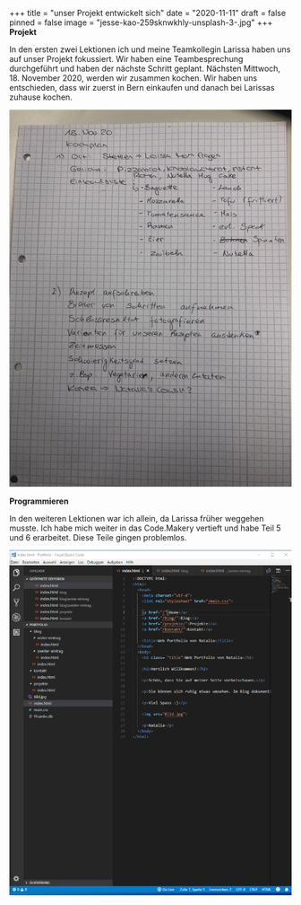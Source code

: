+++
title = "unser Projekt entwickelt sich"
date = "2020-11-11"
draft = false
pinned = false
image = "jesse-kao-259sknwkhly-unsplash-3-.jpg"
+++
**Projekt**

In den ersten zwei Lektionen ich und meine Teamkollegin Larissa haben uns auf unser Projekt fokussiert. Wir haben eine Teambesprechung durchgeführt und haben der nächste Schritt geplant. Nächsten Mittwoch, 18. November 2020, werden wir zusammen kochen. Wir haben uns entschieden, dass wir zuerst in Bern einkaufen und danach bei Larissas zuhause kochen.

![](dc773cee-4758-49cf-8417-7e219ba1bc05.jpg)

**Programmieren**

In den weiteren Lektionen war ich allein, da Larissa früher weggehen musste. Ich habe mich weiter in das Code.Makery vertieft und habe Teil 5 und 6 erarbeitet. Diese Teile gingen problemlos.

![](unbenannt.png)
